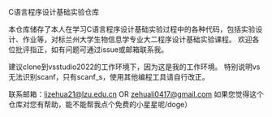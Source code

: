 ﻿C语言程序设计基础实验仓库

本仓库储存了本人在学习C语言程序设计基础实验过程中的各种代码，包括实验设计、作业等，对标兰州大学生物信息学专业大二程序设计基础实验课程。
欢迎各位批评指正，如有问题可通过issue或邮箱联系我。

建议clone到vsstudio2022的工作环境下，因为这是我的工作环境。
特别说明vs无法识别scanf，只有scanf_s，使用其他编程工具请自行改正。

联系邮箱：lizehua21@lzu.edu.cn OR zehuali0417@gmail.com
如果您觉得这个仓库对您有帮助，能不能帮我点个免费的小星星呢/doge）
